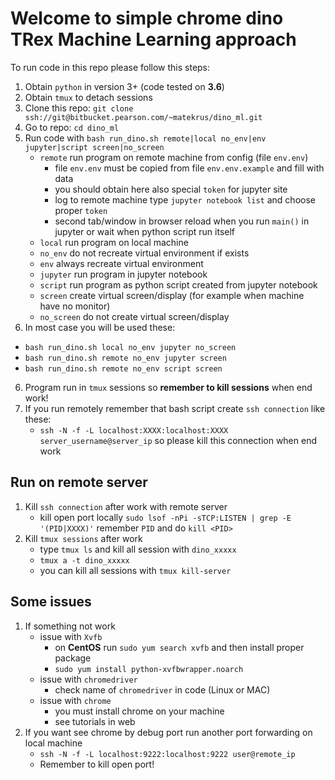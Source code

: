 # Welcome to simple chrome dino TRex Machine Learning approach

To run code in this repo please follow this steps:
1. Obtain `python` in version 3+ (code tested on **3.6**)
1. Obtain `tmux` to detach sessions
2. Clone this repo: `git clone ssh://git@bitbucket.pearson.com/~matekrus/dino_ml.git`
3. Go to repo: `cd dino_ml`
4. Run code with `bash run_dino.sh remote|local no_env|env jupyter|script screen|no_screen`
    - `remote` run program on remote machine from config (file `env.env`)
        - file `env.env` must be copied from file `env.env.example` and fill with data
        - you should obtain here also special `token` for jupyter site
        - log to remote machine type `jupyter notebook list` and choose proper `token`
        - second tab/window in browser reload when you run `main()` in jupyter or wait when python script run itself
    - `local` run program on local machine
    - `no_env` do not recreate virtual environment if exists
    - `env` always recreate virtual environment
    - `jupyter` run program in jupyter notebook
    - `script` run program as python script created from jupyter notebook
    - `screen` create virtual screen/display (for example when machine have no monitor)
    - `no_screen` do not create virtual screen/display
5. In most case you will be used these:
- `bash run_dino.sh local no_env jupyter no_screen`
- `bash run_dino.sh remote no_env jupyter screen`
- `bash run_dino.sh remote no_env script screen`
6. Program run in `tmux` sessions so **remember to kill sessions** when end work!
7. If you run remotely remember that bash script create `ssh connection` like these:
    - `ssh -N -f -L localhost:XXXX:localhost:XXXX server_username@server_ip` so please kill this connection when end work

## Run on remote server
1. Kill `ssh connection` after work with remote server
    - kill open port locally `sudo lsof -nPi -sTCP:LISTEN | grep -E '(PID|XXXX)'` remember `PID` and do `kill <PID>`
2. Kill `tmux sessions` after work
    - type `tmux ls` and kill all session with `dino_xxxxx`
    - `tmux a -t dino_xxxxx`
    - you can kill all sessions with `tmux kill-server`


## Some issues
1. If something not work
    - issue with `Xvfb`
        - on **CentOS** run `sudo yum search xvfb` and then install proper package
        - `sudo yum install python-xvfbwrapper.noarch`
    - issue with `chromedriver`
        - check name of `chromedriver` in code (Linux or MAC)
    - issue with `chrome`
        - you must install chrome on your machine
        - see tutorials in web
2. If you want see chrome by debug port run another port forwarding on local machine
    - `ssh -N -f -L localhost:9222:localhost:9222 user@remote_ip`
    - Remember to kill open port!


